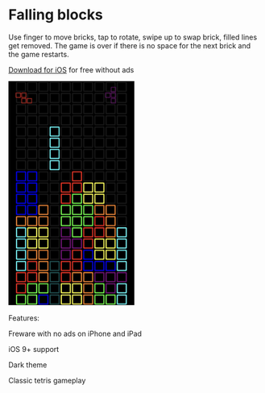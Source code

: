 #  Falling blocks

Use finger to move bricks, tap to rotate, swipe up to swap brick, filled lines get removed.
The game is over if there is no space for the next brick and the game restarts.

[Download for iOS](https://apps.apple.com/no/app/falling-squares/id1494243191) for free without ads

<img src="https://raw.githubusercontent.com/olavsalhus/Falling-blocks/master/screenshot.png" alt="screenshot" width="250"/>

Features:

Freware with no ads on iPhone and iPad

iOS 9+ support

Dark theme

Classic tetris gameplay
